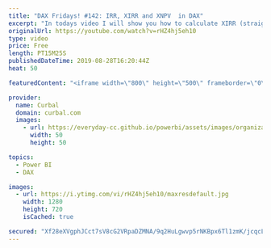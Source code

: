 ```yaml
---
title: "DAX Fridays! #142: IRR, XIRR and XNPV  in DAX"
excerpt: "In todays video I will show you how to calculate XIRR (straight forward) but also how to calculate IRR (missing function in DAX) #curbal #daxfridays #powerbi  The iRR calculation I have copied from here: https://community.powerbi.com/t5/Desktop/Measure-to-calculate-IRR/td-p/560402 Monthly XIRR: https://www.ablebits.com/office-addins-blog/2019/07/24/excel-xirr-nonperiodic-cash-flows/"
originalUrl: https://youtube.com/watch?v=rHZ4hj5eh10
type: video
price: Free
length: PT15M25S
publishedDateTime: 2019-08-28T16:20:44Z
heat: 50

featuredContent: "<iframe width=\"800\" height=\"500\" frameborder=\"0\" src=\"https://www.youtube.com/embed/rHZ4hj5eh10\" allow=\"accelerometer; autoplay; encrypted-media; gyroscope; picture-in-picture\" allowfullscreen></iframe>"

provider:
  name: Curbal
  domain: curbal.com
  images:
    - url: https://everyday-cc.github.io/powerbi/assets/images/organizations/curbal.com-50x50.jpg
      width: 50
      height: 50

topics:
  - Power BI
  - DAX

images:
  - url: https://i.ytimg.com/vi/rHZ4hj5eh10/maxresdefault.jpg
    width: 1280
    height: 720
    isCached: true

secured: "Xf28eXVgphJCct7sV8cG2VRpaDZMNA/9q2HuLgwvp5rNKBpx6Tl1zmK/jcqcL9ajIXWEYrvQ6G+Hh0Q7H6Ui/BGVdvZetq0nybLmgPQcEQ9Bfk6YDRVTi+D/f401NyUX4vvIdDT4lpRCtb9j1rKfeDSUvQX2OBLM1zrUrUZocff2YQM/xibFfvTYfRV6o2/BKevEO94qmgHdwyeBUSYMTOWrTIgrnCOk5GU96E9H962uXC+cM14jfUkC4dSdkEaSTh+j2TWfP40H5Sxs91aEfpzVBap6cMyadnT67qqPuY+IoKRJlrA4dYuI7Y7VBq0DOVuBHozfkIuRUIK66zS4h9A65z+3M5iZU7tDCFE/65c1YRNAXpv0sEzUOc4SYqMXMcP9OWa8zUvaZx+7N+Kk43Wd5/1LI1xEBC2Vs5X2A/8=;LZdG0rWlp1e+00Cn9ZnA2A=="
---
```


